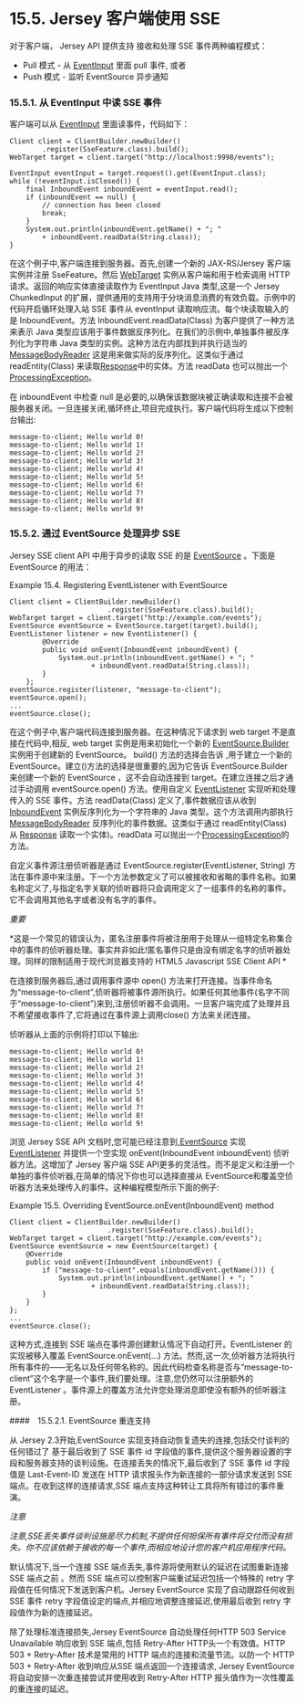 15.5. Jersey 客户端使用 SSE
====

对于客户端， Jersey API 提供支持 接收和处理 SSE 事件两种编程模式：

* Pull 模式 - 从 [EventInput](https://jersey.java.net/apidocs/2.19/jersey/org/glassfish/jersey/media/sse/EventInput.html) 里面 pull 事件, 或者
* Push 模式 - 监听 EventSource 异步通知

### 15.5.1. 从 EventInput 中读 SSE 事件

客户端可以从 [EventInput](https://jersey.java.net/apidocs/2.19/jersey/org/glassfish/jersey/media/sse/EventInput.html) 里面读事件，代码如下：

	Client client = ClientBuilder.newBuilder()
	        .register(SseFeature.class).build();
	WebTarget target = client.target("http://localhost:9998/events");
	
	EventInput eventInput = target.request().get(EventInput.class);
	while (!eventInput.isClosed()) {
	    final InboundEvent inboundEvent = eventInput.read();
	    if (inboundEvent == null) {
	        // connection has been closed
	        break;
	    }
	    System.out.println(inboundEvent.getName() + "; "
	        + inboundEvent.readData(String.class));
	}

在这个例子中,客户端连接到服务器。首先,创建一个新的  JAX-RS/Jersey 客户端实例并注册 SseFeature。然后 [WebTarget](http://jax-rs-spec.java.net/nonav/2.0/apidocs/javax/ws/rs/client/WebTarget.html) 实例从客户端和用于检索调用 HTTP 请求。返回的响应实体直接读取作为 EventInput Java 类型,这是一个  Jersey ChunkedInput  的扩展，提供通用的支持用于分块消息消费的有效负载。示例中的代码开启循环处理入站 SSE 事件从 eventInput 读取响应流。每个块读取输入的是 InboundEvent。方法  InboundEvent.readData(Class) 为客户提供了一种方法来表示 Java 类型应该用于事件数据反序列化。在我们的示例中,单独事件被反序列化为字符串 Java 类型的实例。这种方法在内部找到并执行适当的 [MessageBodyReader<T>](http://jax-rs-spec.java.net/nonav/2.0/apidocs/javax/ws/rs/ext/MessageBodyReader.html) 这是用来做实际的反序列化。这类似于通过 readEntity(Class) 来读取[Response](http://jax-rs-spec.java.net/nonav/2.0/apidocs/javax/ws/rs/core/Response.html)中的实体。方法 readData 也可以抛出一个[ProcessingException](http://jax-rs-spec.java.net/nonav/2.0/apidocs/javax/ws/rs/ProcessingException.html)。

在 inboundEvent 中检查 null 是必要的,以确保该数据块被正确读取和连接不会被服务器关闭。一旦连接关闭,循环终止,项目完成执行。客户端代码将生成以下控制台输出:

	message-to-client; Hello world 0!
	message-to-client; Hello world 1!
	message-to-client; Hello world 2!
	message-to-client; Hello world 3!
	message-to-client; Hello world 4!
	message-to-client; Hello world 5!
	message-to-client; Hello world 6!
	message-to-client; Hello world 7!
	message-to-client; Hello world 8!
	message-to-client; Hello world 9!

### 15.5.2. 通过 EventSource 处理异步 SSE

Jersey SSE client API 中用于异步的读取  SSE 的是 [EventSource](https://jersey.java.net/apidocs/2.19/jersey/org/glassfish/jersey/media/sse/EventSource.html)
。下面是 EventSource 的用法：

Example 15.4. Registering EventListener with EventSource

	Client client = ClientBuilder.newBuilder()
	                        .register(SseFeature.class).build();
	WebTarget target = client.target("http://example.com/events");
	EventSource eventSource = EventSource.target(target).build();
	EventListener listener = new EventListener() {
	        @Override
	        public void onEvent(InboundEvent inboundEvent) {
	            System.out.println(inboundEvent.getName() + "; "
	                    + inboundEvent.readData(String.class));
	        }
	    };
	eventSource.register(listener, "message-to-client");
	eventSource.open();
	...
	eventSource.close();

在这个例子中,客户端代码连接到服务器。在这种情况下请求到  web target 不是直接在代码中,相反, web target 实例是用来初始化一个新的 [EventSource.Builder](https://jersey.java.net/apidocs/2.19/jersey/org/glassfish/jersey/media/sse/EventSource.Builder.html) 实例用于创建新的 EventSource。 build() 方法的选择会告诉 ,用于建立一个新的EventSource。建立()方法的选择是很重要的,因为它告诉 EventSource.Builder 来创建一个新的 EventSource ，这不会自动连接到 target。在建立连接之后才通过手动调用 eventSource.open() 方法。使用自定义 [EventListener](https://jersey.java.net/apidocs/2.19/jersey/org/glassfish/jersey/media/sse/EventListener.html) 实现听和处理传入的 SSE 事件。方法  readData(Class) 定义了,事件数据应该从收到 [InboundEvent](https://jersey.java.net/apidocs/2.19/jersey/org/glassfish/jersey/media/sse/InboundEvent.html) 实例反序列化为一个字符串的 Java 类型。这个方法调用内部执行[MessageBodyReader<T>](http://jax-rs-spec.java.net/nonav/2.0/apidocs/javax/ws/rs/ext/MessageBodyReader.html) 反序列化的事件数据。这类似于通过 readEntity(Class) 从 [Response](http://jax-rs-spec.java.net/nonav/2.0/apidocs/javax/ws/rs/core/Response.html) 读取一个实体)。readData 可以抛出一个[ProcessingException](http://jax-rs-spec.java.net/nonav/2.0/apidocs/javax/ws/rs/ProcessingException.html)的方法。

自定义事件源注册侦听器是通过 EventSource.register(EventListener, String) 方法在事件源中来注册。下一个方法参数定义了可以被接收和省略的事件名称。如果名称定义了,与指定名字关联的侦听器将只会调用定义了一组事件的名称的事件。它不会调用其他名字或者没有名字的事件。

*重要*

*这是一个常见的错误认为，匿名注册事件将被注册用于处理从一组特定名称集合中的事件的侦听器处理。事实并非如此!匿名事件只是由没有绑定名字的侦听器处理。同样的限制适用于现代浏览器支持的 HTML5 Javascript SSE Client API *

在连接到服务器后,通过调用事件源中 open() 方法来打开连接。当事件命名为“message-to-client”,侦听器将被事件源所执行。如果任何其他事件(名字不同于“message-to-client”)来到,注册侦听器不会调用。一旦客户端完成了处理并且不希望接收事件了,它将通过在事件源上调用close() 方法来关闭连接。

侦听器从上面的示例将打印以下输出:

	message-to-client; Hello world 0!
	message-to-client; Hello world 1!
	message-to-client; Hello world 2!
	message-to-client; Hello world 3!
	message-to-client; Hello world 4!
	message-to-client; Hello world 5!
	message-to-client; Hello world 6!
	message-to-client; Hello world 7!
	message-to-client; Hello world 8!
	message-to-client; Hello world 9!

浏览  Jersey SSE API 文档时,您可能已经注意到,[EventSource](https://jersey.java.net/apidocs/2.19/jersey/org/glassfish/jersey/media/sse/EventSource.html) 实现[EventListener](https://jersey.java.net/apidocs/2.19/jersey/org/glassfish/jersey/media/sse/EventListener.html) 并提供一个空实现 onEvent(InboundEvent inboundEvent) 侦听器方法。这增加了 Jersey 客户端 SSE API更多的灵活性。而不是定义和注册一个单独的事件侦听器,在简单的情况下你也可以选择直接从 EventSource和覆盖空侦听器方法来处理传入的事件。这种编程模型所示下面的例子:

Example 15.5. Overriding EventSource.onEvent(InboundEvent) method

	Client client = ClientBuilder.newBuilder()
	                        .register(SseFeature.class).build();
	WebTarget target = client.target("http://example.com/events");
	EventSource eventSource = new EventSource(target) {
	    @Override
	    public void onEvent(InboundEvent inboundEvent) {
	        if ("message-to-client".equals(inboundEvent.getName())) {
	            System.out.println(inboundEvent.getName() + "; "
	                    + inboundEvent.readData(String.class));
	        }
	    }
	};
	...
	eventSource.close();

这种方式,连接到 SSE 端点在事件源创建默认情况下自动打开。EventListener 的实现被移入覆盖 EventSource.onEvent(…) 方法。然而,这一次,侦听器方法将执行所有事件的——无名以及任何带名称的。因此代码检查名称是否与“message-to-client”这个名字是一个事件,我们要处理。注意,您仍然可以注册额外的 EventListener 。事件源上的覆盖方法允许您处理消息即使没有额外的侦听器注册。

####　15.5.2.1. EventSource 重连支持

从 Jersey 2.3开始,EventSource 实现支持自动恢复遗失的连接,包括交付谈判的任何错过了 基于最后收到了 SSE 事件 id 字段值的事件,提供这个服务器设置的字段和服务器支持的谈判设施。在连接丢失的情况下,最后收到了 SSE 事件 id 字段值是 Last-Event-ID 发送在 HTTP 请求报头作为新连接的一部分请求发送到 SSE 端点。在收到这样的连接请求,SSE 端点支持这种转让工具将所有错过的事件重演。

*注意*

*注意,SSE丢失事件谈判设施是尽力机制,不提供任何担保所有事件将交付而没有损失。你不应该依赖于接收的每一个事件,而相应地设计您的客户机应用程序代码。*

默认情况下,当一个连接 SSE 端点丢失,事件源将使用默认的延迟在试图重新连接 SSE 端点之前 。然而 SSE 端点可以控制客户端重试延迟包括一个特殊的 retry  字段值在任何情况下发送到客户机。Jersey EventSource 实现了自动跟踪任何收到 SSE 事件 retry 字段值设定的端点,并相应地调整连接延迟,使用最后收到 retry 字段值作为新的连接延迟。

除了处理标准连接损失,Jersey EventSource 自动处理任何HTTP 503 Service Unavailable 响应收到 SSE 端点,包括 Retry-After HTTP头一个有效值。HTTP 503 + Retry-After 技术是常用的 HTTP 端点的连接和流量节流。以防一个 HTTP 503 + Retry-After 收到响应从SSE 端点返回一个连接请求,  Jersey EventSource 将自动安排一次重连接尝试并使用收到 Retry-After HTTP 报头值作为一次性覆盖的重连接的延迟。